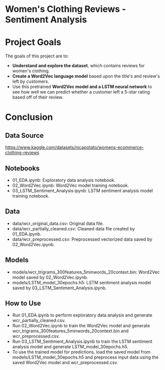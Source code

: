 # Women's Clothing Reviews - Sentiment Analysis

# Project Goals
The goals of this project are to:
 - **Understand and explore the dataset**, which contains reviews for women's clothing.
 - **Create a Word2Vec language model** based upon the title's and review's left by customers.
 - Use this pretrained **Word2Vec model and a LSTM neural network** to see how well we can predict whether a customer left a 5-star rating based off of their review.

# Conclusion

## Data Source
https://www.kaggle.com/datasets/nicapotato/womens-ecommerce-clothing-reviews

## Notebooks
 - 01_EDA.ipynb: Exploratory data analysis notebook.
 - 02_Word2Vec.ipynb: Word2Vec model training notebook.
 - 03_LSTM_Sentiment_Analysis.ipynb: LSTM sentiment analysis model training notebook.

## Data
 - data/wcr_original_data.csv: Original data file.
 - data/wcr_partially_cleaned.csv: Cleaned data file created by 01_EDA.ipynb.
 - data/wcr_preprocessed.csv: Preprocessed vectorized data saved by 02_Word2Vec.ipynb.

## Models
 - models/wcr_trigrams_300features_5minwords_20context.bin: Word2Vec model saved by 02_Word2Vec.ipynb.
 - models/LSTM_model_30epochs.h5: LSTM sentiment analysis model saved by 03_LSTM_Sentiment_Analysis.ipynb.
 
## How to Use
 - Run 01_EDA.ipynb to perform exploratory data analysis and generate wcr_partially_cleaned.csv.
 - Run 02_Word2Vec.ipynb to train the Word2Vec model and generate wcr_trigrams_300features_5minwords_20context.bin and wcr_preprocessed.csv.
 - Run 03_LSTM_Sentiment_Analysis.ipynb to train the LSTM sentiment analysis model and generate LSTM_model_30epochs.h5.
 - To use the trained model for predictions, load the saved model from models/LSTM_model_30epochs.h5 and preprocess input data using the saved Word2Vec model and wcr_preprocessed.csv.
